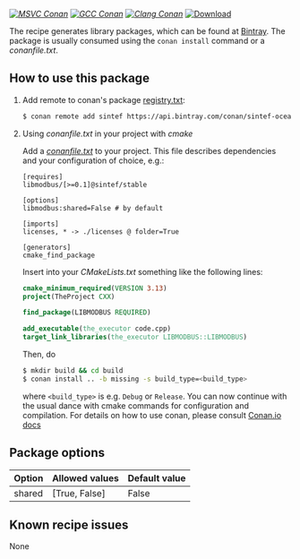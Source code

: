 [_![MSVC Conan](https://github.com/sintef-ocean/conan-libmodbus/workflows/MSVC%20Conan/badge.svg)_](https://github.com/sintef-ocean/conan-libmodbus/actions?query=workflow%3A%22MSVC+Conan%22)
[_![GCC Conan](https://github.com/sintef-ocean/conan-libmodbus/workflows/GCC%20Conan/badge.svg)_](https://github.com/sintef-ocean/conan-libmodbus/actions?query=workflow%3A%22GCC+Conan%22)
[_![Clang Conan](https://github.com/sintef-ocean/conan-libmodbus/workflows/Clang%20Conan/badge.svg)_](https://github.com/sintef-ocean/conan-libmodbus/actions?query=workflow%3A%22Clang+Conan%22)
[ ![Download](https://api.bintray.com/packages/sintef-ocean/conan/libmodbus%3Asintef/images/download.svg) ](https://bintray.com/sintef-ocean/conan/libmodbus%3Asintef/_latestVersion)


The recipe generates library packages, which can be found at [Bintray](https://bintray.com/sintef-ocean/conan/libmodbus%3Asintef/_latestVersion).
The package is usually consumed using the `conan install` command or a *conanfile.txt*.

## How to use this package

1. Add remote to conan's package [registry.txt](http://docs.conan.io/en/latest/reference/config_files/registry.txt.html):

   ```bash
   $ conan remote add sintef https://api.bintray.com/conan/sintef-ocean/conan
   ```

2. Using *conanfile.txt* in your project with *cmake*

   Add a [*conanfile.txt*](http://docs.conan.io/en/latest/reference/conanfile_txt.html) to your project. This file describes dependencies and your configuration of choice, e.g.:

   ```
   [requires]
   libmodbus/[>=0.1]@sintef/stable

   [options]
   libmodbus:shared=False # by default

   [imports]
   licenses, * -> ./licenses @ folder=True

   [generators]
   cmake_find_package
   ```

   Insert into your *CMakeLists.txt* something like the following lines:
   ```cmake
   cmake_minimum_required(VERSION 3.13)
   project(TheProject CXX)

   find_package(LIBMODBUS REQUIRED)

   add_executable(the_executor code.cpp)
   target_link_libraries(the_executor LIBMODBUS::LIBMODBUS)
   ```
   Then, do
   ```bash
   $ mkdir build && cd build
   $ conan install .. -b missing -s build_type=<build_type>
   ```
   where `<build_type>` is e.g. `Debug` or `Release`.
   You can now continue with the usual dance with cmake commands for configuration and compilation. For details on how to use conan, please consult [Conan.io docs](http://docs.conan.io/en/latest/)

## Package options

| Option        | Allowed values    |   Default value   |
| ------------- | ----------------- | ----------------- |
| shared        | [True, False]     | False             |


## Known recipe issues

None
